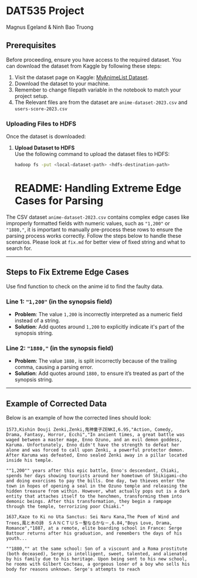 # DAT535 Project
Magnus Egeland & Ninh Bao Truong

## Prerequisites

Before proceeding, ensure you have access to the required dataset. You can download the dataset from Kaggle by following these steps:

1. Visit the dataset page on Kaggle: [MyAnimeList Dataset](https://www.kaggle.com/datasets/dbdmobile/myanimelist-dataset).
2. Download the dataset to your machine.
3. Remember to change filepath variable in the notebook to match your project setup.
4. The Relevant files are from the dataset are `anime-dataset-2023.csv` and `users-score-2023.csv`

### Uploading Files to HDFS

Once the dataset is downloaded:

1. **Upload Dataset to HDFS**  
   Use the following command to upload the dataset files to HDFS:
   ```bash
   hadoop fs -put <local-dataset-path> <hdfs-destination-path>
   ```

   # README: Handling Extreme Edge Cases for Parsing

The  CSV dataset `anime-dataset-2023.csv` contains complex edge cases like improperly formatted fields with numeric values, such as `"1,200"` or `"1880,"`, it is important to manually pre-process these rows to ensure the parsing process works correctly. Follow the steps below to handle these scenarios.
Please look at `fix.md` for better view of fixed string and what to search for.


---

## Steps to Fix Extreme Edge Cases

Use find function to check on the anime id to find the faulty data. 
### Line 1: `"1,200"` (in the synopsis field)

- **Problem**: The value `1,200` is incorrectly interpreted as a numeric field instead of a string.
- **Solution**: Add quotes around `1,200` to explicitly indicate it's part of the synopsis string.

### Line 2: `"1880,"` (in the synopsis field)

- **Problem**: The value `1880,` is split incorrectly because of the trailing comma, causing a parsing error.
- **Solution**: Add quotes around `1880,` to ensure it’s treated as part of the synopsis string.

---

## Example of Corrected Data

Below is an example of how the corrected lines should look:


```csv
1573,Kishin Douji Zenki,Zenki,鬼神童子ZENKI,6.95,"Action, Comedy, Drama, Fantasy, Horror, Ecchi","In ancient times, a great battle was waged between a master mage, Enno Ozuno, and an evil demon goddess, Karuma. Unfortunately, Enno didn't have the strength to defeat her alone and was forced to call upon Zenki, a powerful protector demon. After Karuma was defeated, Enno sealed Zenki away in a pillar located inside his temple.

""1,200"" years after this epic battle, Enno's descendant, Chiaki, spends her days showing tourists around her hometown of Shikigami-cho and doing exorcisms to pay the bills. One day, two thieves enter the town in hopes of opening a seal in the Ozuno temple and releasing the hidden treasure from within. However, what actually pops out is a dark entity that attaches itself to the henchmen, transforming them into demonic beings. After this transformation, they begin a rampage through the temple, terrorizing poor Chiaki."
```
```csv
1637,Kaze to Ki no Uta Sanctus: Sei Naru Kana,The Poem of Wind and Trees,風と木の詩　ＳＡＮＣＴＵＳ－聖なるかな－,6.84,"Boys Love, Drama, Romance","1887, at a remote, elite boarding school in France: Serge Battour returns after his graduation, and remembers the days of his youth...

""1880,"" at the same school: Son of a viscount and a Roma prostitute (both deceased), Serge is intelligent, sweet, talented, and alienated by his family due to his heritage. Upon being sent to his new school, he rooms with Gilbert Cocteau, a gorgeous loner of a boy who sells his body for reasons unknown. Serge's attempts to reach
```


